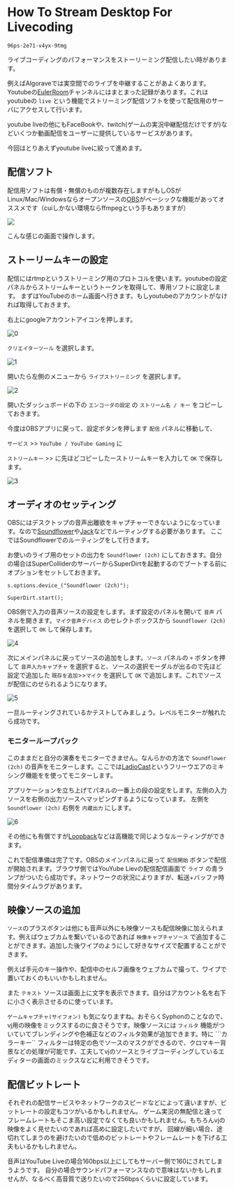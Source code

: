 # How To Stream Desktop For Livecoding

```96ps-2e71-v4yx-9tmg```

ライブコーディングのパフォーマンスをストーリーミング配信したい時があります。

例えばAlgoraveでは実空間でのライブを中継することがあよくあります。Youtubeの[EulerRoom](http://www.eulerroom.com)チャンネルにはまとまった記録があります。これはyoutubeの ```live``` という機能でストリーミング配信ソフトを使って配信用のサーバにアクセスして行います。

youtube liveの他にもFaceBookや、twitch(ゲームの実況中継配信だけですが)などいくつか動画配信をユーザーに提供しているサービスがあります。

今回はとりあえずyoutube liveに絞って進めます。

## 配信ソフト

配信用ソフトは有償・無償のものが複数存在しますがもしOSがLinux/Mac/Windowsならオープンソースの[OBS](http://obsproject.com/)がベーシックな機能があってオススメです（cuiしかない環境ならffmpegという手もありますが）

![](./images/cap_obs_0.jpg)

こんな感じの画面で操作します。

## ストーリームキーの設定

配信にはrtmpというストリーミング用のプロトコルを使います。youtubeの設定パネルからストリームキーというトークンを取得して、専用ソフトに設定します。
まずはYouTubeのホーム画面へ行きます。もしyoutubeのアカウントがなければ取得しておきます。

右上にgoogleアカウントアイコンを押します。

![0](./images/youutube_manu.jpg)

```クリエイターツール``` を選択します。


![1](./images/youutube_manu_1.jpg)

開いたら左側のメニューから ```ライブストリーミング``` を選択します。


![2](./images/youutube_manu_2.jpg)

開いたダッシュボードの下の ```エンコーダの設定``` の ```ストリーム名 / キー``` をコピーしておきます。

今度はOBSアプリに戻って、設定ボタンを押します ```配信``` パネルに移動して、

```サービス``` >> ```YouTube / YouTube Gaming``` に

```ストリームキー``` >> に先ほどコピーしたーストリームキーを入力して ```OK``` で保存します。

![3](./images/cap_obs_setting_1.jpg)


## オーディオのセッティング

OBSにはデスクトップの音声出離欲をキャプチャーできないようになっています。なので[Soundflower](https://github.com/mattingalls/Soundflower/releases)や[Jack](http://www.jackaudio.org)などでルーティングする必要があります。
ここではSoundflowerでのルーティングをして行きます。

お使いのライブ用のセットの出力を ```Soundflower (2ch)``` にしておきます。自分の場合はSuperColliderのサーバーからSuperDirtを起動するのでブートする前にオプションをセットしておきます。

```
s.options.device_("Soundflower (2ch)");

SuperDirt.start();
```

OBS側で入力の音声ソースの設定をします。まず設定のパネルを開いて ```音声``` パネルを開きます。```マイク音声デバイス``` のセレクトボックスから ```Soundflower (2ch)``` を選択して ```OK``` して保存します。

![4](./images/cap_obs_setting_2.jpg)

次にメインパネルに戻ってソースの追加をします。```ソース``` パネルの ```+``` ボタンを押して ```音声入力キャプチャ``` を選択すると、ソースの選択モーダルが出るので先ほど設定で追加した ```既存を追加```>>```マイク``` を選択して ```OK``` で追加します。これでソースが配信にのせられるようになります。

![5](./images/cap_obs_setting_3.jpg)


一旦ルーティングされているかテストしてみましょう。レベルモニターが触れたら成功です。

### モニターループバック

このままだと自分の演奏をモニターできません。なんらかの方法で ```Soundflower (2ch)``` の音声をモニターします。ここでは[LadioCast](https://itunes.apple.com/jp/app/ladiocast/id411213048?mt=12)というフリーウエアのミキシング機能をを使ってモニターします。

アプリケーションを立ち上げてパネルの一番上の段の設定をします。左側の入力ソースを右側の出力ソースへマッピングするようになっています。
左側を ```Soundflower (2ch)``` 右側を ```内蔵出力``` にします。

![6](./images/ladiocast.jpg)

その他にも有償ですが[Loopback](https://rogueamoeba.com/loopback/)などは高機能で同じようなルーティングができます。

これで配信準備は完了です。OBSのメインパネルに戻って ```配信開始``` ボタンで配信が開始されます。ブラウザ側ではYouYube Lievの配信配信画面で ```ライブ``` の青ランプがついたら成功です。ネットワークの状況によりますが、転送+バッファ時間分タイムラグがあります。


## 映像ソースの追加

```ソース```のプラスボタンは他にも音声以外にも映像ソースも配信映像に加えられます。例えばウェブカムを繋いでいるのであれば  ```映像キャプチャソース``` で追加することができます。追加した後ワイプのようにして好きなサイズで配置することができます。

例えば手元のキー操作や、配信中のセルフ画像をウェブカムで撮って、ワイプで置いておくのもいいかもしれません。

また ```テキスト``` ソースは画面上に文字を表示できます。自分はアカウント名を右下に小さく表示させるのに使っています。

```ゲームキャプチャ(サイフォン)``` も気になりますね。おそらくSyphonのことなので、vj用の映像をミックスするのに良さそうです。映像ソースには ```フィルタ``` 機能がついていてブレンディングや色補正などのフィルタ効果が追加できます。特に ```カラーキー`` フィルターは特定の色でソースのマスクができるので、クロマキー背景などの処理が可能です、工夫してvjのソースとライブコーディングしているエディターの画面のミックスなどに利用できそうです。


## 配信ビットレート

それぞれの配信サービスやネットワークのスピードなどによって違いますが、ビットレートの設定もコツがいるかもしれません。
ゲーム実況の無配信と違ってフレームレートもそこま高い設定でなくても良いかもしれません。もちろんvjの映像をよく見せたいのであれば高めに設定したいですが。
回線が細い場合、途切れてしまうのを避けたいので低めのビットレートやフレームレートを下げる工夫もいるかもしれません。

音声はYouTube Liveの場合160bps以上にしてもサーバー側で160にされてしまうようです。 
自分の場合サウンドパフォーマンスなので意味はないかもしれませんが、なるべく高音質で送りたいので256bpsくらいに設定しています。


